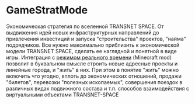 # GameStratMode
Экономическая стратегия по вселенной TRANSNET SPACE. От выдвижения идей новых инфраструктурных направлений до привлечения инвестиций и запуска "строительства" проектов, "найма" подрядчиков. Все нужно максимально приблизить к экономической модели TRANSNET SPACE, сделать ее наглядной и понятной в виде игры. Интеграция с [режимом реального времени](https://github.com/u-transnet/GameOpMode) (Minecraft mod) позволит в буквальном смысле строить новые адресные проекты и линейные города, и "жить" в них. При этом в понятие "жить" можно включить что угодно, вплоть до экономических отношений, продажи "билетов", перевозки "полезных ископаемых", совершения поездок в различных видах подвижного состава и т.п. способов взаимодействия с виртуальными объектами TRANSNET-SPACE
